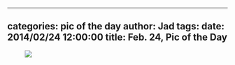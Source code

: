 
---
categories: pic of the day
author: Jad
tags: 
date: 2014/02/24 12:00:00
title: Feb. 24, Pic of the Day 
---

<figure>
<img src="/img/2014/02/24/img_2947_large.jpg" />
<figcaption></figcaption>
</figure>

